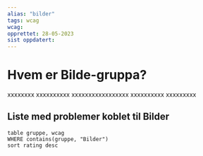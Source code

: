 ```yaml
---
alias: "bilder"
tags: wcag
wcag:
opprettet: 28-05-2023
sist oppdatert: 
---
```


# Hvem er Bilde-gruppa?
xxxxxxxx
xxxxxxxxxx
xxxxxxxxxxxxxxxxx
xxxxxxxxxx
xxxxxxxxx

## Liste med problemer koblet til Bilder
```dataview 
table gruppe, wcag
WHERE contains(gruppe, "Bilder")
sort rating desc 
```